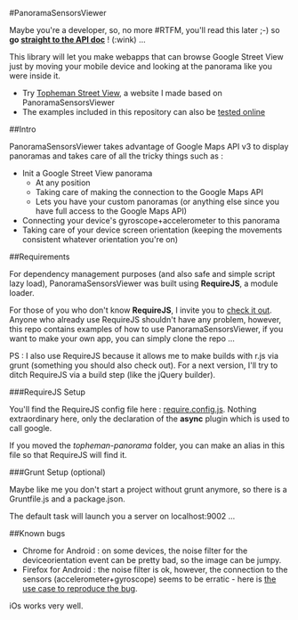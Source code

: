 #PanoramaSensorsViewer

Maybe you're a developer, so, no more #RTFM, you'll read this later ;-) so **go [straight to the API doc](https://github.com/topheman/PanoramaSensorsViewer/tree/master/src/#panoramasensorsviewer---api-doc)** ! (:wink) ...

This library will let you make webapps that can browse Google Street View just by moving your mobile device and looking at the panorama like you were inside it.

* Try [Topheman Street View](http://streetview.topheman.com/ "Topheman Street View"), a website I made based on PanoramaSensorsViewer
* The examples included in this repository can also be [tested online](http://labs.topheman.com/PanoramaSensorsViewer "tested online")

##Intro

PanoramaSensorsViewer takes advantage of Google Maps API v3 to display panoramas and takes care of all the tricky things such as :

* Init a Google Street View panorama
	* At any position
	* Taking care of making the connection to the Google Maps API
	* Lets you have your custom panoramas (or anything else since you have full access to the Google Maps API)
* Connecting your device's gyroscope+accelerometer to this panorama
* Taking care of your device screen orientation (keeping the movements consistent whatever orientation you're on)

##Requirements

For dependency management purposes (and also safe and simple script lazy load), PanoramaSensorsViewer was built using **RequireJS**, a module loader. 

For those of you who don't know **RequireJS**, I invite you to [check it out](http://requirejs.org/). Anyone who already use RequireJS shouldn't have any problem, however, this repo contains examples of how to use PanoramaSensorsViewer, if you want to make your own app, you can simply clone the repo ...

PS : I also use RequireJS because it allows me to make builds with r.js via grunt (something you should also check out). For a next version, I'll try to ditch RequireJS via a build step (like the jQuery builder).

###RequireJS Setup

You'll find the RequireJS config file here : [require.config.js](https://github.com/topheman/PanoramaSensorsViewer/blob/master/src/js/require.config.js). Nothing extraordinary here, only the declaration of the **async** plugin which is used to call google.

If you moved the *topheman-panorama* folder, you can make an alias in this file so that RequireJS will find it.

###Grunt Setup (optional)

Maybe like me you don't start a project without grunt anymore, so there is a Gruntfile.js and a package.json.

The default task will launch you a server on localhost:9002 ...

##Known bugs

* Chrome for Android : on some devices, the noise filter for the deviceorientation event can be pretty bad, so the image can be jumpy.
* Firefox for Android : the noise filter is ok, however, the connection to the sensors (accelerometer+gyroscope) seems to be erratic - here is [the use case to reproduce the bug](http://labs.topheman.com/PanoramaSensorsViewer/test.bug.android.firefox.html).

iOs works very well.